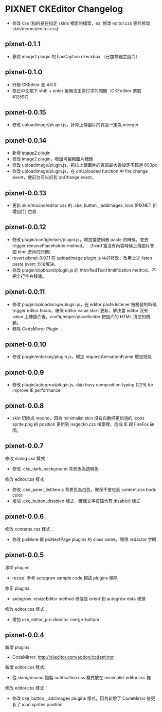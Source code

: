 PIXNET CKEditor Changelog
====================
- 修改 css (指的是在指定 skins 裡面的檔案，ex: 修改 editor.css 等於修改 skin/moono/editor.css)

## pixnet-0.1.1
* 移除 image2 plugin 的 hasCaption ckeckbox （已加標題之圖片）

## pixnet-0.1.0
* 升級 CKEditor 至 4.6.0
* 修正中文按下 shift + enter 後無法正常打字的問題（CKEeditor 票號 #12597）

## pixnet-0.0.15
* 修改 uploadimage/plugin.js，計算上傳圖片的寬高一定為 interger

## pixnet-0.0.14
* 新增 [image2](http://ckeditor.com/addon/image2) plugin
* 修改 image2 plugin，增加可編輯圖片標題
* 修改 uploadimage/plugin.js，拖拉上傳圖片的寬高最大邊設定不超過 600px
* 修改 uploadimage/plugin.js，在 onUploaded function 中 fire change event，使前台可以抓到 onChange event。

## pixnet-0.0.13
* 更新 skin/moono/editor.css 的 .cke_button__addimages_icon (PIXNET 新增圖片) 位置

## pixnet-0.0.12
* 修改 plugin/confighelper/plugin.js，增加當使用者 paste 的時候，會去 trigger removePlaceholder method。
 （fixed 當沒有內容時候上傳圖片會把 html 洗掉的問題）
* revert pixnet-0.0.11 在 uploadimage plugin.js 中的修改，改用上述 listen paste event 方法解決。
* 修改 plugin/clipboard/plugin.js 的 htmlifiedTextHtmlification method，不把全行空白移除。

## pixnet-0.0.11
* 修改 plugin/uploadimage/plugin.js，在 editor paste listener 被觸發的時候 trigger editor focus，確保 editor value start 更新。解決當 editor 沒有 value 上傳圖片後，confighelper/placeholder 把圖片的 HTML 清空的問題。
* 移除 CodeMirror Plugin

## pixnet-0.0.10
* 修改 plugin/enterkey/plugin.js，增加 requestAnimationFrame 增加效能

## pixnet-0.0.9
* 修改 plugin/autogrow/plugin.js, skip busy composition typing (229) for improve IE performance

## pixnet-0.0.8
* skin 切換成 moono，因為 minimalist skin 沒有自動把更新過的 icons sprite.png 的 position 更新到 ie/gecko.css 檔案裡。造成 IE 跟 FireFox 破圖。

## pixnet-0.0.7

修改 dialog.css 樣式：
* 修改 .cke_dark_background 背景色為透明色

修改 editor.css 樣式
* 修改 .cke_panel_listItem a 背景色為白色，確保不會吃到 content.css body color
* 增加 .cke_button_disabled 樣式，確保文字按鈕也有 disabled 樣式

## pixnet-0.0.6

修改 contents.css 樣式：
* 修改 pixMore 跟 pixNextPage plugins 的 class name，移除 redactor 字眼

## pixnet-0.0.5

移除 plugins:
* resize: 參考 autogrow sample code 把該 plugins 移除

修正 plugins:
* autogrow: resizeEditor method 裡傳送 event 到 autogrow data 裡頭

修改 editor.css 樣式：
* 增加 cke_editor_pix-ckeditor merge-bottom

## pixnet-0.0.4

新增 plugins:
* CodeMirror: http://ckeditor.com/addon/codemirror

新增 editor.css 樣式:
* 從 skins/moono 複製 notification.css 樣式放在 minimalist editor.css 裡

修改 editor.css 樣式：
* 修改 cke_button__addimages plugins 樣式，因為新增了 CodeMirror 後更新了 icon sprites position


